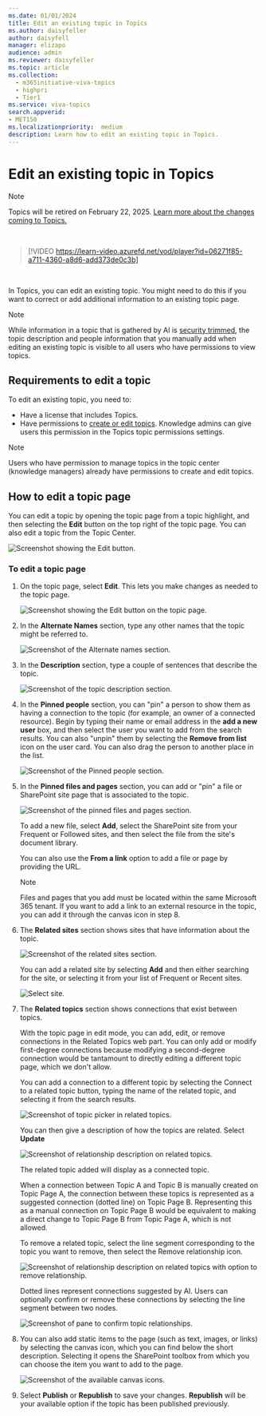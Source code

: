 ```yaml
---
ms.date: 01/01/2024
title: Edit an existing topic in Topics
ms.author: daisyfeller
author: daisyfell
manager: elizapo
audience: admin
ms.reviewer: daisyfeller
ms.topic: article
ms.collection:
  - m365initiative-viva-topics
  - highpri
  - Tier1
ms.service: viva-topics 
search.appverid:
- MET150   
ms.localizationpriority:  medium
description: Learn how to edit an existing topic in Topics.
---
```


# Edit an existing topic in Topics

> [!NOTE]
> Topics will be retired on February 22, 2025. [Learn more about the changes coming to Topics.](changes-coming-to-topics.md)

</br>

> [!VIDEO https://learn-video.azurefd.net/vod/player?id=06271f85-a711-4360-a8d6-add373de0c3b]  

</br>

In Topics, you can edit an existing topic. You might need to do this if you want to correct or add additional information to an existing topic page.

> [!NOTE]
> While information in a topic that is gathered by AI is [security trimmed](topic-experiences-security-trimming.md), the topic description and people information that you manually add when editing an existing topic is visible to all users who have permissions to view topics.

## Requirements to edit a topic

To edit an existing topic, you need to:

- Have a license that includes Topics.
- Have permissions to [create or edit topics](./topic-experiences-user-permissions.md). Knowledge admins can give users this permission in the Topics topic permissions settings.

> [!NOTE]
> Users who have permission to manage topics in the topic center (knowledge managers) already have permissions to create and edit topics.

## How to edit a topic page

You can edit a topic by opening the topic page from a topic highlight, and then selecting the **Edit** button on the top right of the topic page. You can also edit a topic from the Topic Center.

   ![Screenshot showing the Edit button.](../media/knowledge-management/edit-button.png)

### To edit a topic page

1. On the topic page, select **Edit**. This lets you make changes as needed to the topic page.

   ![Screenshot showing the Edit button on the topic page.](../media/knowledge-management/topic-page-edit.png)  

1. In the **Alternate Names** section, type any other names that the topic might be referred to.

    ![Screenshot of the Alternate names section.](../media/knowledge-management/alt-names.png)  

1. In the **Description** section, type a couple of sentences that describe the topic.

    ![Screenshot of the topic description section.](../media/knowledge-management/description.png)

1. In the **Pinned people** section, you can "pin" a person to show them as having a connection to the topic (for example, an owner of a connected resource). Begin by typing their name or email address in the **add a new user** box, and then select the user you want to add from the search results. You can also "unpin" them by selecting the **Remove from list** icon on the user card. You can also drag the person to another place in the list.

    ![Screenshot of the Pinned people section.](../media/knowledge-management/pinned-people.png)

1. In the **Pinned files and pages** section, you can add or "pin" a file or SharePoint site page that is associated to the topic.

   ![Screenshot of the pinned files and pages section.](../media/knowledge-management/pinned-files-and-pages.png)

    To add a new file, select **Add**, select the SharePoint site from your Frequent or Followed sites, and then select the file from the site's document library.

    You can also use the **From a link** option to add a file or page by providing the URL.

    > [!NOTE]
    > Files and pages that you add must be located within the same Microsoft 365 tenant. If you want to add a link to an external resource in the topic, you can add it through the canvas icon in step 8.

1. The **Related sites** section shows sites that have information about the topic.

    ![Screenshot of the related sites section.](../media/knowledge-management/related-sites.png)

    You can add a related site by selecting **Add** and then either searching for the site, or selecting it from your list of Frequent or Recent sites.

    ![Select site.](../media/knowledge-management/sites.png)

1. The **Related topics** section shows connections that exist between topics.

    With the topic page in edit mode, you can add, edit, or remove connections in the Related Topics web part. You can only add or modify first-degree connections because modifying a second-degree connection would be tantamount to directly editing a different topic page, which we don't allow.

    You can add a connection to a different topic by selecting the Connect to a related topic button, typing the name of the related topic, and selecting it from the search results.

    ![Screenshot of topic picker in related topics.](../media/knowledge-management/topic-picker-related.png)

    You can then give a description of how the topics are related. Select **Update**

    ![Screenshot of relationship description on related topics.](../media/knowledge-management/topics-relationships-related.png)

    The related topic added will display as a connected topic.

    When a connection between Topic A and Topic B is manually created on Topic Page A, the connection between these topics is represented as a suggested connection (dotted line) on Topic Page B. Representing this as a manual connection on Topic Page B would be equivalent to making a direct change to Topic Page B from Topic Page A, which is not allowed.

    To remove a related topic, select the line segment corresponding to the topic you want to remove, then select the Remove relationship icon.

    ![Screenshot of relationship description on related topics with option to remove relationship.](../media/knowledge-management/topics-related-description.png)

    Dotted lines represent connections suggested by AI. Users can optionally confirm or remove these connections by selecting the line segment between two nodes.

    ![Screenshot of pane to confirm topic relationships.](../media/knowledge-management/topics-relationships.png)

1. You can also add static items to the page (such as text, images, or links) by selecting the canvas icon, which you can find below the short description. Selecting it opens the SharePoint toolbox from which you can choose the item you want to add to the page.

   ![Screenshot of the available canvas icons.](../media/knowledge-management/webpart-library-topics.png)

1. Select **Publish** or **Republish** to save your changes. **Republish** will be your available option if the topic has been published previously.
